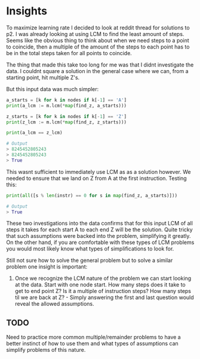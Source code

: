 # Insights

To maximize learning rate I decided to look at reddit thread for solutions to p2. I was already looking at using LCM to find the least amount of steps. Seems like the obvious thing to think about when we need steps to a point to coincide, then a multiple of the amount of the steps to each point has to be in the total steps taken for all points to coincide.

The thing that made this take too long for me was that I didnt investigate the data. I couldnt square a solution in the general case where we can, from a starting point, hit multiple Z's.

But this input data was much simpler:

```python
a_starts = [k for k in nodes if k[-1] == 'A']
print(a_lcm := m.lcm(*map(find_z, a_starts)))

z_starts = [k for k in nodes if k[-1] == 'Z']
print(z_lcm := m.lcm(*map(find_z, z_starts)))

print(a_lcm == z_lcm)

# Output
> 8245452805243
> 8245452805243
> True
```

This wasnt sufficient to immediately use LCM as as a solution however. We needed to ensure that we land on Z from A at the first instruction. Testing this:

```python
print(all([s % len(instr) == 0 for s in map(find_z, a_starts)]))

# Output
> True
```

These two investigations into the data confirms that for this input LCM of all steps it takes for each start A to each end Z will be the solution. Quite tricky that such assumptions were backed into the problem, simplifying it greatly. On the other hand, if you are comfortable with these types of LCM problems you would most likely know what types of simplifications to look for.


Still not sure how to solve the general problem but to solve a similar problem one insight is important:

1. Once we recognize the LCM nature of the problem we can start looking at the data. Start with one node start. How many steps does it take to get to end point Z? Is it a multiple of instruction steps? How many steps til we are back at Z? - Simply answering the first and last question would reveal the allowed assumptions.


## TODO

Need to practice more common multiple/remainder problems to have a better instinct of how to use them and what types of assumptions can simplify problems of this nature.